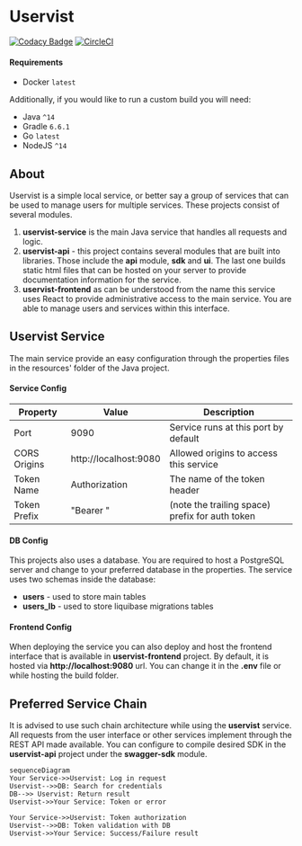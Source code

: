 # Uservist

[![Codacy Badge](https://app.codacy.com/project/badge/Grade/8ec750b312cc44cc8fa1a91c9f6c8acd)](https://www.codacy.com/manual/benovskym/uservist/dashboard?utm_source=github.com&amp;utm_medium=referral&amp;utm_content=MarkusBansky/uservist&amp;utm_campaign=Badge_Grade)
[![CircleCI](https://circleci.com/gh/MarkusBansky/uservist.svg?style=shield)](https://circleci.com/gh/MarkusBansky/uservist)

#### Requirements

- Docker `latest`

Additionally, if you would like to run a custom build you will need:
- Java `^14`
- Gradle `6.6.1`
- Go `latest`
- NodeJS `^14`

## About

Uservist is a simple local service, or better say a group of services that can be used to manage users for multiple services.
These projects consist of several modules.

1. **uservist-service** is the main Java service that handles all requests and logic.
2. **uservist-api** - this project contains several modules that are built into libraries. Those include the **api** module, **sdk** and **ui**. The last one builds static html files that can be hosted on your server to provide documentation information for the service.
3. **uservist-frontend** as can be understood from the name this service uses React to provide administrative access to the main service. You are able to manage users and services within this interface. 


## Uservist Service

The main service provide an easy configuration through the properties files in the resources' folder of the Java project.

#### Service Config
| Property | Value | Description |
|--|--|--|
| Port | 9090 | Service runs at this port by default |
| CORS Origins | http://localhost:9080 | Allowed origins to access this service |
| Token Name | Authorization | The name of the token header |
| Token Prefix | "Bearer " | (note the trailing space) prefix for auth token |

#### DB Config
This projects also uses a database. You are required to host a PostgreSQL server and change to your preferred database in the properties.
The service uses two schemas inside the database:

-  **users** - used to store main tables
-  **users_lb** - used to store liquibase migrations tables

#### Frontend Config
When deploying the service you can also deploy and host the frontend interface that is available in **uservist-frontend** project. By default, it is hosted via **http://localhost:9080** url. You can change it in the **.env** file or while hosting the build folder.


## Preferred Service Chain

It is advised to use such chain architecture while using the **uservist** service.
All requests from the user interface or other services implement through the REST API made available. You can configure to compile desired SDK in the **uservist-api** project under the **swagger-sdk** module.

```mermaid
sequenceDiagram
Your Service->>Uservist: Log in request
Uservist-->>DB: Search for credentials
DB-->> Uservist: Return result
Uservist->>Your Service: Token or error

Your Service->>Uservist: Token authorization
Uservist-->>DB: Token validation with DB
Uservist->>Your Service: Success/Failure result
```
